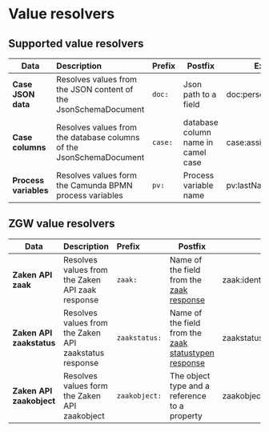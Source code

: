 # Value resolvers

## Supported value resolvers

| Data                  | Description                                                         | Prefix  | Postfix                            | Example               |
|-----------------------|:--------------------------------------------------------------------|:--------|------------------------------------|-----------------------|
| **Case JSON data**    | Resolves values from the JSON content of the JsonSchemaDocument     | `doc:`  | Json path to a field               | doc:person.firstName  |
| **Case columns**      | Resolves values from the database columns of the JsonSchemaDocument | `case:` | database column name in camel case | case:assigneeFullName |
| **Process variables** | Resolves values form the Camunda BPMN process variables             | `pv:`   | Process variable name              | pv:lastName           |

## ZGW value resolvers

| Data                     | Description                                            | Prefix        | Postfix                                                                                                                                                                                                                          | Example                              |
|--------------------------|:-------------------------------------------------------|:--------------|----------------------------------------------------------------------------------------------------------------------------------------------------------------------------------------------------------------------------------|--------------------------------------|
| **Zaken API zaak**       | Resolves values from the Zaken API zaak response       | `zaak:`       | Name of the field from the [zaak response](https://redocly.github.io/redoc/?url=https://raw.githubusercontent.com/VNG-Realisatie/zaken-api/master/src/openapi.yaml#tag/zaken/operation/zaak_create)                              | zaak:identificatie                   |
| **Zaken API zaakstatus** | Resolves values from the Zaken API zaakstatus response | `zaakstatus:` | Name of the field from the [zaak statustypen response](https://redocly.github.io/redoc/?url=https://raw.githubusercontent.com/VNG-Realisatie/catalogi-api/master/src/openapi.yaml#tag/statustypen/operation/statustype_retrieve) | zaakstatus:omschrijvingGeneriek      |
| **Zaken API zaakobject** | Resolves values form the Zaken API zaakobject          | `zaakobject:` | The object type and a reference to a property                                                                                                                                                                                    | zaakobject:profile:/person/firstName |
